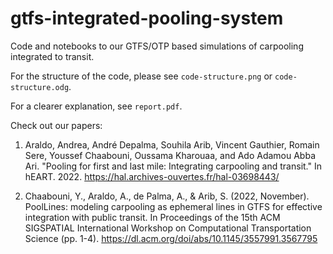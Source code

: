 # gtfs-integrated-pooling-system
Code and notebooks to our GTFS/OTP based simulations of carpooling integrated to transit.

For the structure of the code, please see `code-structure.png` or `code-structure.odg`.

For a clearer explanation, see `report.pdf`.

Check out our papers:
1. Araldo, Andrea, André Depalma, Souhila Arib, Vincent Gauthier, Romain Sere, Youssef Chaabouni, Oussama Kharouaa, and Ado Adamou Abba Ari. "Pooling for first and last mile: Integrating carpooling and transit." In hEART. 2022.
https://hal.archives-ouvertes.fr/hal-03698443/

2. Chaabouni, Y., Araldo, A., de Palma, A., & Arib, S. (2022, November). PoolLines: modeling carpooling as ephemeral lines in GTFS for effective integration with public transit. In Proceedings of the 15th ACM SIGSPATIAL International Workshop on Computational Transportation Science (pp. 1-4).
https://dl.acm.org/doi/abs/10.1145/3557991.3567795

